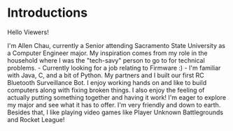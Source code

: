 # Introductions

Hello Viewers!

  I'm Allen Chau, currently a Senior attending Sacramento State University as a Computer Engineer major.
  My inspiration comes from my role in the household where I was the "tech-savy" person to go to for technical problems.
                    - Currently looking for a job relating to Firmware :) -
  I'm familiar with Java, C, and a bit of Python.
  My partners and I built our first RC Bluetooth Surveillance Bot.
  I enjoy working hands on and like to build computers along with fixing broken things.
  I also enjoy the feeling of actually putting something together and having it work!
  I'm eager to explore my major and see what it has to offer.
  I'm very friendly and down to earth.
  Besides that, I like playing video games like Player Unknown Battlegrounds and Rocket League!
